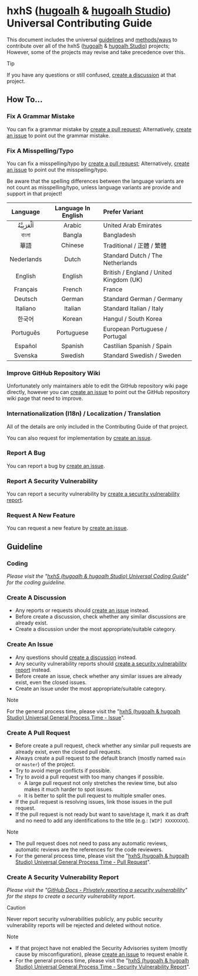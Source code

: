 [hugoalh]: https://github.com/hugoalh
[hugoalh-studio]: https://github.com/hugoalh-studio

# hxhS ([hugoalh][hugoalh] & [hugoalh Studio][hugoalh-studio]) Universal Contributing Guide

This document includes the universal [guidelines](#guideline) and [methods/ways](#how-to) to contribute over all of the hxhS ([hugoalh][hugoalh] & [hugoalh Studio][hugoalh-studio]) projects; However, some of the projects may revise and take precedence over this.

> [!TIP]
> If you have any questions or still confused, [create a discussion](#create-a-discussion) at that project.

## How To...

### Fix A Grammar Mistake

You can fix a grammar mistake by [create a pull request](#create-a-pull-request); Alternatively, [create an issue](#create-an-issue) to point out the grammar mistake.

### Fix A Misspelling/Typo

You can fix a misspelling/typo by [create a pull request](#create-a-pull-request); Alternatively, [create an issue](#create-an-issue) to point out the misspelling/typo.

Be aware that the spelling differences between the language variants are not count as misspelling/typo, unless language variants are provide and support in that project!

| **Language** | **Language In English** | **Prefer Variant** |
|:-:|:-:|:--|
| اَلْعَرَبِيَّةُ | Arabic | United Arab Emirates |
| বাংলা | Bangla | Bangladesh |
| 華語 | Chinese | Traditional / 正體 / 繁體 |
| Nederlands | Dutch | Standard Dutch / The Netherlands |
| English | English | British / England / United Kingdom (UK) |
| Français | French | France |
| Deutsch | German | Standard German / Germany |
| Italiano | Italian | Standard Italian / Italy |
| 한국어 | Korean | Hangul / South Korea |
| Português | Portuguese | European Portuguese / Portugal |
| Español | Spanish | Castilian Spanish / Spain |
| Svenska | Swedish | Standard Swedish / Sweden |

### Improve GitHub Repository Wiki

Unfortunately only maintainers able to edit the GitHub repository wiki page directly, however you can [create an issue](#create-an-issue) to point out the GitHub repository wiki page that need to improve.

### Internationalization (I18n) / Localization / Translation

All of the details are only included in the Contributing Guide of that project.

You can also request for implementation by [create an issue](#create-an-issue).

### Report A Bug

You can report a bug by [create an issue](#create-an-issue).

### Report A Security Vulnerability

You can report a security vulnerability by [create a security vulnerability report](#create-a-security-vulnerability-report).

### Request A New Feature

You can request a new feature by [create an issue](#create-an-issue).

## Guideline

### Coding

*Please visit the "[hxhS (hugoalh & hugoalh Studio) Universal Coding Guide](https://github.com/hugoalh/hugoalh/blob/main/guides/hxhs-universal-coding.md)" for the coding guideline.*

### Create A Discussion

- Any reports or requests should [create an issue](#create-an-issue) instead.
- Before create a discussion, check whether any similar discussions are already exist.
- Create a discussion under the most appropriate/suitable category.

### Create An Issue

- Any questions should [create a discussion](#create-a-discussion) instead.
- Any security vulnerability reports should [create a security vulnerability report](#create-a-security-vulnerability-report) instead.
- Before create an issue, check whether any similar issues are already exist, even the closed issues.
- Create an issue under the most appropriate/suitable category.

> [!NOTE]
> For the general process time, please visit the "[hxhS (hugoalh & hugoalh Studio) Universal General Process Time - Issue](https://github.com/hugoalh/hugoalh/blob/main/guides/hxhs-universal-general-process-time.md#issue)".

### Create A Pull Request

- Before create a pull request, check whether any similar pull requests are already exist, even the closed pull requests.
- Always create a pull request to the default branch (mostly named `main` or `master`) of the project.
- Try to avoid merge conflicts if possible.
- Try to avoid a pull request with too many changes if possible.
  - A large pull request not only stretches the review time, but also makes it much harder to spot issues.
  - It is better to split the pull request to multiple smaller ones.
- If the pull request is resolving issues, link those issues in the pull request.
- If the pull request is not ready but want to save/stage it, mark it as draft and no need to add any identifications to the title (e.g.: `[WIP] XXXXXXXX`).

> [!NOTE]
> - The pull request does not need to pass any automatic reviews, automatic reviews are the references for the code reviewers.
> - For the general process time, please visit the "[hxhS (hugoalh & hugoalh Studio) Universal General Process Time - Pull Request](https://github.com/hugoalh/hugoalh/blob/main/guides/hxhs-universal-general-process-time.md#pull-request)".

### Create A Security Vulnerability Report

*Please visit the "[GitHub Docs - Privately reporting a security vulnerability](https://docs.github.com/en/code-security/security-advisories/guidance-on-reporting-and-writing-information-about-vulnerabilities/privately-reporting-a-security-vulnerability)" for the steps to create a security vulnerability report.*

> [!CAUTION]
> Never report security vulnerabilities publicly, any public security vulnerability reports will be rejected and deleted without notice.

> [!NOTE]
> - If that project have not enabled the Security Advisories system (mostly cause by misconfiguration), please [create an issue](#create-an-issue) to request enable it.
> - For the general process time, please visit the "[hxhS (hugoalh & hugoalh Studio) Universal General Process Time - Security Vulnerability Report](https://github.com/hugoalh/hugoalh/blob/main/guides/hxhs-universal-general-process-time.md#security-vulnerability-report)".
